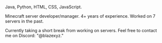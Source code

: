 Java, Python, HTML, CSS, JavaScript.

Minecraft server developer/manager.
4+ years of experience.
Worked on 7 servers in the past.

Currently taking a short break from working on servers.
Feel free to contact me on Discord: "@blazexyz."

<!--
**BlazeXYZ/BlazeXYZ** is a ✨ _special_ ✨ repository because its `README.md` (this file) appears on your GitHub profile.

Here are some ideas to get you started:

- 🔭 I’m currently working on ...
- 🌱 I’m currently learning ...
- 👯 I’m looking to collaborate on ...
- 🤔 I’m looking for help with ...
- 💬 Ask me about ...
- 📫 How to reach me: ...
- 😄 Pronouns: ...
- ⚡ Fun fact: ...
-->
